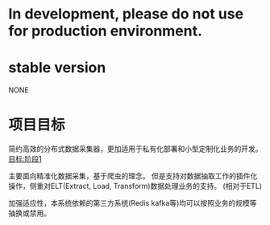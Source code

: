 # In development, please do not use for production environment.

# stable version
NONE

# 项目目标
简约高效的分布式数据采集器，更加适用于私有化部署和小型定制化业务的开发。[目标:阶段1](docs/target_1.md)

主要面向精准化数据采集，基于爬虫的理念。
但是支持对数据抽取工作的插件化操作，侧重对ELT(Extract, Load, Transform)数据处理业务的支持。
(相对于ETL)

加强适应性，本系统依赖的第三方系统(Redis kafka等)均可以按照业务的规模等抽换或禁用。

##